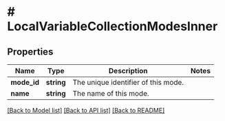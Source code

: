 # # LocalVariableCollectionModesInner

## Properties

Name | Type | Description | Notes
------------ | ------------- | ------------- | -------------
**mode_id** | **string** | The unique identifier of this mode. |
**name** | **string** | The name of this mode. |

[[Back to Model list]](../../README.md#models) [[Back to API list]](../../README.md#endpoints) [[Back to README]](../../README.md)
